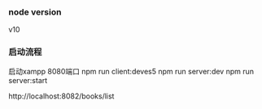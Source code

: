### node version
v10

### 启动流程
启动xampp 8080端口
npm run client:deves5
npm run server:dev
npm run server:start

http://localhost:8082/books/list 